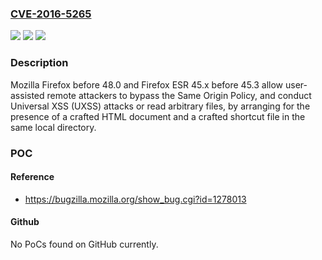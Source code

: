 ### [CVE-2016-5265](https://cve.mitre.org/cgi-bin/cvename.cgi?name=CVE-2016-5265)
![](https://img.shields.io/static/v1?label=Product&message=n%2Fa&color=blue)
![](https://img.shields.io/static/v1?label=Version&message=n%2Fa&color=blue)
![](https://img.shields.io/static/v1?label=Vulnerability&message=n%2Fa&color=brighgreen)

### Description

Mozilla Firefox before 48.0 and Firefox ESR 45.x before 45.3 allow user-assisted remote attackers to bypass the Same Origin Policy, and conduct Universal XSS (UXSS) attacks or read arbitrary files, by arranging for the presence of a crafted HTML document and a crafted shortcut file in the same local directory.

### POC

#### Reference
- https://bugzilla.mozilla.org/show_bug.cgi?id=1278013

#### Github
No PoCs found on GitHub currently.

